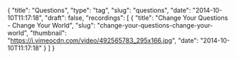 {
  "title": "Questions",
  "type": "tag",
  "slug": "questions",
  "date": "2014-10-10T11:17:18",
  "draft": false,
  "recordings": [
    {
      "title": "Change Your Questions - Change Your World",
      "slug": "change-your-questions-change-your-world",
      "thumbnail": "https://i.vimeocdn.com/video/492565783_295x166.jpg",
      "date": "2014-10-10T11:17:18"
    }
  ]
}